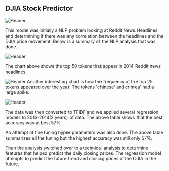 ## DJIA Stock Predictor
![Header](https://github.com/khtaho/Stock_Predictor/blob/master/candlestick-charts.png "Header")

This model was initially a NLP problem looking at Reddit News Headlines and determining if there was any correlation between the headlines and the DJIA price movement. Below is a summary of the NLP analysis that was done.

![Header](https://github.com/khtaho/Stock_Predictor/blob/master/newplot(1).png "Header")

The chart above shows the top 50 tokens that appear in 2014 Reddit news headlines.


![Header](https://github.com/khtaho/Stock_Predictor/blob/master/plot1.png "Header")
Another interesting chart is how the frequency of the top 25 tokens appeared over the year. The tokens 'chinese' and crimea' had a large spike.

![Header](https://github.com/khtaho/Stock_Predictor/blob/master/grid%20search.jpg "Header")

The data was then converted to TFIDF and we applied several regression models to 2013-2014(2 years) of data.  The above table shows that the best accuracy was at best 57%.

An attempt at fine tuning hyper parameters was also done.  The above table summarizes all the tuning but the highest accuracy was still only 57%.

Then the analysis switched over to a technical analysis to determine features that helped predict the daily closing prices. The regression model attempts to predict the future trend and closing prices of the DJIA in the future.

